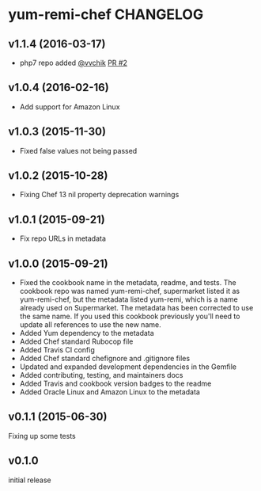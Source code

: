 # yum-remi-chef CHANGELOG

## v1.1.4 (2016-03-17)
- php7 repo added [@vvchik](https://github.com/vvchik) [PR #2](https://github.com/chef-cookbooks/yum-remi-chef/pull/2)

## v1.0.4 (2016-02-16)
- Add support for Amazon Linux

## v1.0.3 (2015-11-30)
- Fixed false values not being passed

## v1.0.2 (2015-10-28)
- Fixing Chef 13 nil property deprecation warnings

## v1.0.1 (2015-09-21)
- Fix repo URLs in metadata

## v1.0.0 (2015-09-21)
- Fixed the cookbook name in the metadata, readme, and tests.  The cookbook repo was named yum-remi-chef, supermarket listed it as yum-remi-chef, but the metadata listed yum-remi, which is a name already used on Supermarket.  The metadata has been corrected to use the same name.  If you used this cookbook previously you'll need to update all references to use the new name.
- Added Yum dependency to the metadata
- Added Chef standard Rubocop file
- Added Travis CI config
- Added Chef standard chefignore and .gitignore files
- Updated and expanded development dependencies in the Gemfile
- Added contributing, testing, and maintainers docs
- Added Travis and cookbook version badges to the readme
- Added Oracle Linux and Amazon Linux to the metadata

## v0.1.1 (2015-06-30)
Fixing up some tests

## v0.1.0
initial release
